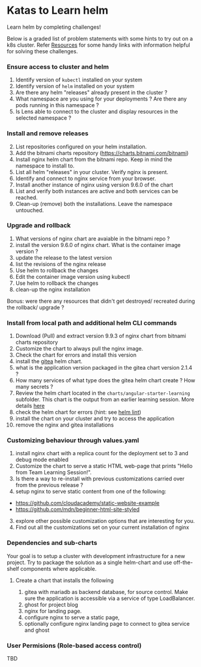 # Katas to Learn helm

Learn helm by completing challenges!

Below is a graded list of problem statements with some hints to try out on a k8s cluster. Refer [Resources](resources.md) for some handy links with information helpful for solving these challenges.

### Ensure access to cluster and helm
1. Identify version of `kubectl` installed on your system
1. Identify version of `helm` installed on your system
2. Are there any helm "releases" already present in the cluster ?
3. What namespace are you using for your deployments ? Are there any pods running in this namespace ?
4. Is Lens able to connect to the cluster and display resources in the selected namespace ?
### Install and remove releases

2. List repositories configured on your helm installation.
3. Add the bitnami charts repository (https://charts.bitnami.com/bitnami)
4. Install nginx helm chart from the bitnami repo. Keep in mind the namespace to install to.
5. List all helm "releases" in your cluster. Verify nginx is present.
6. Identify and connect to nginx service from your browser.
7. Install another instance of nginx using version 9.6.0 of the chart
8. List and verify both instances are active and both services can be reached.
9. Clean-up (remove) both the installations. Leave the namespace untouched.

### Upgrade and rollback
1. What versions of nginx chart are avaiable in the bitnami repo ?
2. install the version 9.6.0 of nginx chart. What is the container image version ?
3. update the release to the latest version
6. list the revisions of the nginx release
4. Use helm to rollback the changes
5. Edit the container image version using kubectl
4. Use helm to rollback the changes
6. clean-up the nginx installation

Bonus: were there any resources that didn't get destroyed/ recreated during the rollback/ upgrade ?

### Install from local path and additional helm CLI commands
1. Download (Pull) and extract version 9.9.3 of nginx chart from bitnami charts repository
2. Customize the chart to always pull the nginx image.
4. Check the chart for errors and install this version
4. install the [gitea](https://artifacthub.io/packages/helm/gitea/gitea) helm chart.
5. what is the application version packaged in the gitea chart version 2.1.4 ?
6. How many services of what type does the gitea helm chart create ? How many secrets ?
2. Review the helm chart located in the `charts/angular-starter-learning` subfolder.
   This chart is the output from an earlier learning session. More details [here](https://github.com/meenakshi-koushik/angular-starter-learning)
3. check the helm chart for errors (hint: see [helm lint](https://docs.helm.sh/docs/helm/helm_lint/))
4. install the chart on your cluster and try to access the application
5. remove the nginx and gitea installations

### Customizing behaviour through values.yaml
1. install nginx chart with a replica count for the deployment set to 3 and debug mode enabled
3. Customize the chart to serve a static HTML web-page that prints "Hello from Team Learning Session!". 
3. Is there a way to re-install with previous customizations carried over from the previous release ?
2. setup nginx to serve static content from one of the following:

  *  https://github.com/cloudacademy/static-website-example
  *  https://github.com/mdn/beginner-html-site-styled
3. explore other possible customization options that are interesting for you.
4. Find out all the customizations set on your current installation of nginx

### Dependencies and sub-charts

Your goal is to setup a cluster with development infrastructure for a new project. Try to package the solution as a single helm-chart and use off-the-shelf components where applicable.

1. Create a chart that installs the following

    1. gitea with mariadb as backend database, for source control. Make sure the application is accessible via a service of type LoadBalancer.
    1. ghost for project blog
    1. nginx for landing page. 
    1. configure nginx to serve a static page, 
    1. optionally configure nginx landing page to connect to gitea service and ghost
### User Permisions (Role-based access control)

TBD
